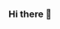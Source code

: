 ### Hi there 👋

<!--
**Darshana-Chaturanga/Darshana-Chaturanga** is a ✨ _special_ ✨ repository because its `README.md` (this file) appears on your GitHub profile.

Here are some ideas to get you started:

- 🔭 I’m currently working on ...
- 🌱 I’m currently learning Software Engineering at OUSL
- 👯 I’m looking to collaborate on ...
- 🤔 I’m looking for help with ...
- 💬 Ask me about ...
- 📫 How to reach me: ...
- 😄 Pronouns: ...
- ⚡ Fun fact: ...
This is second change
<<<<<<< HEAD
This is after create myFirstBranch
This is second change after create myFirstBranch
This is third change
=======
This is Third change
>>>>>>> e9c95f3cce334f21e44796b4c8ab4f6bc7d9ec71
-->
